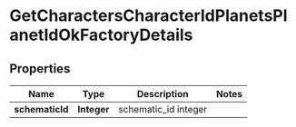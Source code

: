 
# GetCharactersCharacterIdPlanetsPlanetIdOkFactoryDetails

## Properties
Name | Type | Description | Notes
------------ | ------------- | ------------- | -------------
**schematicId** | **Integer** | schematic_id integer | 



